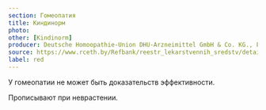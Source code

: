 ```yaml
---
section: Гомеопатия
title: Киндинорм
photo:
other: [Kindinorm]
producer: Deutsche Homoopathie-Union DHU-Arzneimittel GmbH & Co. KG., Германия
source: https://www.rceth.by/Refbank/reestr_lekarstvennih_sredstv/details/9949_12_17
label: red
---
```


У гомеопатии не может быть доказательств эффективности.

Прописывают при неврастении.
